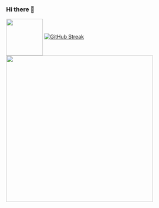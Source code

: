 ### Hi there 👋

<!--
**am610/am610** is a ✨ _special_ ✨ repository because its `README.md` (this file) appears on your GitHub profile.

Here are some ideas to get you started:

- 🔭 I’m currently working on ...
- 🌱 I’m currently learning ...
- 👯 I’m looking to collaborate on ...
- 🤔 I’m looking for help with ...
- 💬 Ask me about ...
- 📫 How to reach me: ...
- 😄 Pronouns: ...
- ⚡ Fun fact: ...
-->
<a href="URL_REDIRECT" target="blank"><img align="center" src="URL_TO_YOUR_IMAGE" height="100" /></a>
[![GitHub Streak](https://github-readme-streak-stats.herokuapp.com?user=am610)](https://git.io/streak-stats)
<img src="https://github-readme-stats.vercel.app/api?username=YOUR_USERNAME&show_icons=true&theme=ADD_THEME_HERE" width="400">
